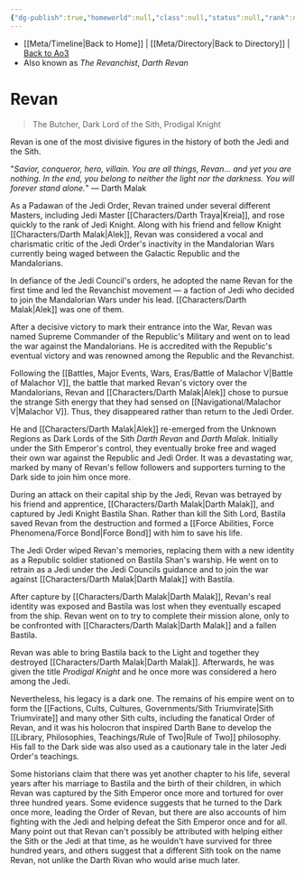 ```yaml
---
{"dg-publish":true,"homeworld":null,"class":null,"status":null,"rank":null,"aliases":[],"tags":["character","fallenjedi sith","forcesensitive"],"permalink":"/characters/revan/","dgPassFrontmatter":true}
---
```


- [[Meta/Timeline\|Back to Home]] | [[Meta/Directory\|Back to Directory]] | [Back to Ao3](https://archiveofourown.org/works/19334440/chapters/45992584)
- Also known as *The Revanchist*, *Darth Revan*

# Revan
>The Butcher, Dark Lord of the Sith, Prodigal Knight

Revan is one of the most divisive figures in the history of both the Jedi and the Sith. 

"_Savior, conqueror, hero, villain. You are all things, Revan… and yet you are nothing. In the end, you belong to neither the light nor the darkness. You will forever stand alone._" — Darth Malak

As a Padawan of the Jedi Order, Revan trained under several different Masters, including Jedi Master [[Characters/Darth Traya\|Kreia]], and rose quickly to the rank of Jedi Knight. Along with his friend and fellow Knight [[Characters/Darth Malak\|Alek]], Revan was considered a vocal and charismatic critic of the Jedi Order's inactivity in the Mandalorian Wars currently being waged between the Galactic Republic and the Mandalorians.

In defiance of the Jedi Council's orders, he adopted the name Revan for the first time and led the Revanchist movement — a faction of Jedi who decided to join the Mandalorian Wars under his lead. [[Characters/Darth Malak\|Alek]] was one of them. 

After a decisive victory to mark their entrance into the War, Revan was named Supreme Commander of the Republic's Military and went on to lead the war against the Mandalorians. He is accredited with the Republic's eventual victory and was renowned among the Republic and the Revanchist. 

Following the [[Battles, Major Events, Wars, Eras/Battle of Malachor V\|Battle of Malachor V]], the battle that marked Revan's victory over the Mandalorians, Revan and [[Characters/Darth Malak\|Alek]] chose to pursue the strange Sith energy that they had sensed on [[Navigational/Malachor V\|Malachor V]]. Thus, they disappeared rather than return to the Jedi Order. 

He and [[Characters/Darth Malak\|Alek]] re-emerged from the Unknown Regions as Dark Lords of the Sith *Darth Revan* and *Darth Malak*. Initially under the Sith Emperor's control, they eventually broke free and waged their own war against the Republic and Jedi Order. It was a devastating war, marked by many of Revan's fellow followers and supporters turning to the Dark side to join him once more. 

During an attack on their capital ship by the Jedi, Revan was betrayed by his friend and apprentice, [[Characters/Darth Malak\|Darth Malak]], and captured by Jedi Knight Bastila Shan. Rather than kill the Sith Lord, Bastila saved Revan from the destruction and formed a [[Force Abilities, Force Phenomena/Force Bond\|Force Bond]] with him to save his life. 

The Jedi Order wiped Revan's memories, replacing them with a new identity as a Republic soldier stationed on Bastila Shan's warship. He went on to retrain as a Jedi under the Jedi Councils guidance and to join the war against [[Characters/Darth Malak\|Darth Malak]] with Bastila. 

After capture by [[Characters/Darth Malak\|Darth Malak]], Revan's real identity was exposed and Bastila was lost when they eventually escaped from the ship. Revan went on to try to complete their mission alone, only to be confronted with [[Characters/Darth Malak\|Darth Malak]] and a fallen Bastila. 

Revan was able to bring Bastila back to the Light and together they destroyed [[Characters/Darth Malak\|Darth Malak]]. Afterwards, he was given the title *Prodigal Knight* and he once more was considered a hero among the Jedi. 

Nevertheless, his legacy is a dark one. The remains of his empire went on to form the [[Factions, Cults, Cultures, Governments/Sith Triumvirate\|Sith Triumvirate]] and many other Sith cults, including the fanatical Order of Revan, and it was his holocron that inspired Darth Bane to develop the [[Library, Philosophies, Teachings/Rule of Two\|Rule of Two]] philosophy. His fall to the Dark side was also used as a cautionary tale in the later Jedi Order's teachings. 

Some historians claim that there was yet another chapter to his life, several years after his marriage to Bastila and the birth of their children, in which Revan was captured by the Sith Emperor once more and tortured for over three hundred years. Some evidence suggests that he turned to the Dark once more, leading the Order of Revan, but there are also  accounts of him fighting with the Jedi and helping defeat the Sith Emperor once and for all. Many point out that Revan can't possibly be attributed with helping either the Sith or the Jedi at that time, as he wouldn't have survived for three hundred years, and others suggest that a different Sith took on the name Revan, not unlike the Darth Rivan who would arise much later. 

